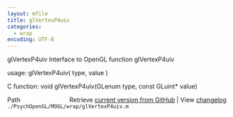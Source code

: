 ```yaml
---
layout: mfile
title: glVertexP4uiv
categories:
  - wrap
encoding: UTF-8
---
```


glVertexP4uiv  Interface to OpenGL function glVertexP4uiv

usage:  glVertexP4uiv\( type, value \)

C function:  void glVertexP4uiv\(GLenum type, const GLuint\* value\)


<div class="code_header" style="text-align:right;">
  <span style="float:left;">Path&nbsp;&nbsp;</span> <span class="counter">Retrieve <a href=
  "https://raw.github.com/Psychtoolbox-3/Psychtoolbox-3/beta/./PsychOpenGL/MOGL/wrap/glVertexP4uiv.m">current version from GitHub</a> | View <a href=
  "https://github.com/Psychtoolbox-3/Psychtoolbox-3/commits/beta/./PsychOpenGL/MOGL/wrap/glVertexP4uiv.m">changelog</a></span>
</div>
<div class="code">
  <code>./PsychOpenGL/MOGL/wrap/glVertexP4uiv.m</code>
</div>
